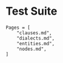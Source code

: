 # Test Suite

```@contents
Pages = [
    "clauses.md",
    "dialects.md",
    "entities.md",
    "nodes.md",
]
```

